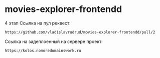 # movies-explorer-frontendd
4 этап
Ссылка на пул реквест:
```
https://github.com/vladislavrudrud/movies-explorer-frontendd/pull/2
```
Ссылка на задеплоенный на сервере проект:
```
https://kolos.nomoredomainswork.ru
```
